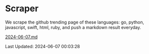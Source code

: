 # Scraper

We scrape the github trending page of these languages: go, python, javascript, swift, html, ruby, and push a markdown result everyday.

[2024-06-07.md](https://github.com/henson/Scraper/blob/master/2024-06-07.md)

Last Updated: 2024-06-07 00:03:28